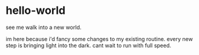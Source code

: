 # hello-world
see me walk into a new world.

im here because i'd fancy some changes to my existing routine. every new step is bringing light into the dark. cant wait to run with full speed.
